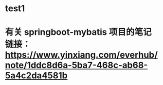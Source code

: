 # test1

# 有关 springboot-mybatis 项目的笔记链接：https://www.yinxiang.com/everhub/note/1ddc8d6a-5ba7-468c-ab68-5a4c2da4581b
